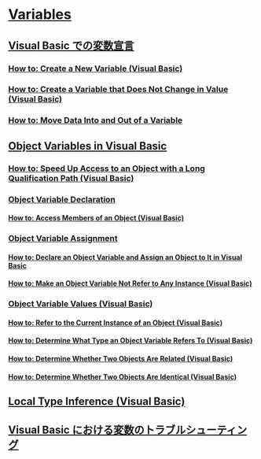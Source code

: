 # [Variables](TocOutOfQuery)
## [Visual Basic での変数宣言](variable-declaration.md)
### [How to: Create a New Variable (Visual Basic)](how-to-create-a-new-variable.md)
### [How to: Create a Variable that Does Not Change in Value (Visual Basic)](how-to-create-a-variable-that-does-not-change-in-value.md)
### [How to: Move Data Into and Out of a Variable](TocOutOfQuery)
## [Object Variables in Visual Basic](object-variables.md)
### [How to: Speed Up Access to an Object with a Long Qualification Path (Visual Basic)](how-to-speed-up-access-to-an-object-with-a-long-qualification-path.md)
### [Object Variable Declaration](TocOutOfQuery)
#### [How to: Access Members of an Object (Visual Basic)](how-to-access-members-of-an-object.md)
### [Object Variable Assignment](TocOutOfQuery)
#### [How to: Declare an Object Variable and Assign an Object to It in Visual Basic](how-to-declare-an-object-variable-and-assign-an-object-to-it.md)
#### [How to: Make an Object Variable Not Refer to Any Instance (Visual Basic)](how-to-make-an-object-variable-not-refer-to-any-instance.md)
### [Object Variable Values (Visual Basic)](object-variable-values.md)
#### [How to: Refer to the Current Instance of an Object (Visual Basic)](how-to-refer-to-the-current-instance-of-an-object.md)
#### [How to: Determine What Type an Object Variable Refers To (Visual Basic)](how-to-determine-what-type-an-object-variable-refers-to.md)
#### [How to: Determine Whether Two Objects Are Related (Visual Basic)](how-to-determine-whether-two-objects-are-related.md)
#### [How to: Determine Whether Two Objects Are Identical (Visual Basic)](how-to-determine-whether-two-objects-are-identical.md)
## [Local Type Inference (Visual Basic)](local-type-inference.md)
## [Visual Basic における変数のトラブルシューティング](troubleshooting-variables.md)
